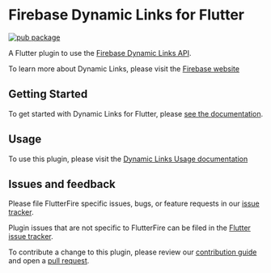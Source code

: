 
# Firebase Dynamic Links for Flutter

[![pub package](https://img.shields.io/pub/v/firebase_dynamic_links.svg)](https://pub.dev/packages/firebase_dynamic_links)

A Flutter plugin to use the [Firebase Dynamic Links API](https://firebase.google.com/docs/dynamic-links/).

To learn more about Dynamic Links, please visit the [Firebase website](https://firebase.google.com/products/dynamic-links)

## Getting Started

To get started with Dynamic Links for Flutter, please [see the documentation](https://firebase.flutter.dev/docs/dynamic-links/overview).

## Usage

To use this plugin, please visit the [Dynamic Links Usage documentation](https://firebase.flutter.dev/docs/dynamic-links/usage)

## Issues and feedback

Please file FlutterFire specific issues, bugs, or feature requests in our [issue tracker](https://github.com/firebase/flutterfire/issues/new).

Plugin issues that are not specific to FlutterFire can be filed in the [Flutter issue tracker](https://github.com/flutter/flutter/issues/new).

To contribute a change to this plugin,
please review our [contribution guide](https://github.com/firebase/flutterfire/blob/master/CONTRIBUTING.md)
and open a [pull request](https://github.com/firebase/flutterfire/pulls).
